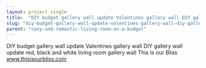 ```yaml
---
layout: project_single
title:  "DIY budget gallery wall update Valentines gallery wall DIY gallery wall update red, black and white living room gallery wall This is our Bliss www.thisisourbliss.com"
slug: "diy-budget-gallery-wall-update-valentines-gallery-wall-diy-gallery-wall-update-red-black-and"
parent: "cozy-and-romantic-living-room-on-a-budget"
---
```

DIY budget gallery wall update Valentines gallery wall DIY gallery wall update red, black and white living room gallery wall This is our Bliss www.thisisourbliss.com